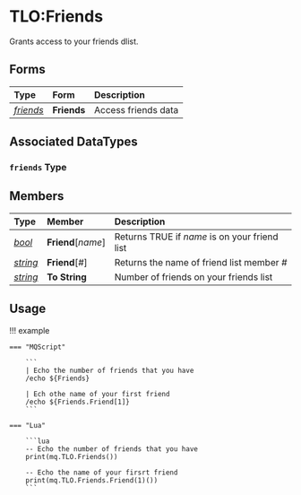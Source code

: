 # TLO:Friends

Grants access to your friends dlist.

## Forms

| **Type** | **Form** | **Description** |
| :--- | :--- | :--- |
| [_friends_](#friends-type) | **Friends** | Access friends data |

## Associated DataTypes

### `friends` Type

## Members

| **Type** | **Member** | **Description** |
| :--- | :--- | :--- |
| [_bool_](../data-types/datatype-bool.md) | **Friend**[_name_] | Returns TRUE if _name_ is on your friend list |
| [_string_](../data-types/datatype-string.md) | **Friend**[_#_] | Returns the name of friend list member _\#_ |
| [_string_](../data-types/datatype-string.md) | **To String** | Number of friends on your friends list |


## Usage

!!! example

    === "MQScript"

        ```
        | Echo the number of friends that you have
        /echo ${Friends}

        | Ech othe name of your first friend
        /echo ${Friends.Friend[1]}
        ```

    === "Lua"

        ```lua
        -- Echo the number of friends that you have
        print(mq.TLO.Friends())

        -- Echo the name of your firsrt friend
        print(mq.TLO.Friends.Friend(1)())
        ```
